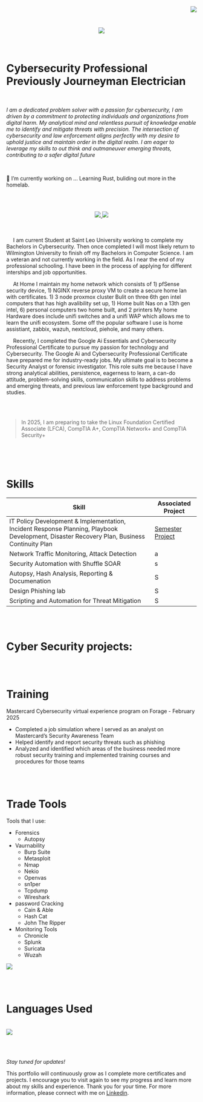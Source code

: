 <img align="right" src="https://visitor-badge.laobi.icu/badge?page_id=GageRadtke.GageRadtke"/>

<br>

<h1 align="center">
   <img src="https://readme-typing-svg.herokuapp.com/?
font=Righteous&size=35&center=true&vCenter=true&width=500&height=70&duration=4000&lines=Hi+There!+👋;+I'm+Gage+Radtke!;" />
   </h1>
<br>

# Cybersecurity Professional Previously Journeyman Electrician

<br>

<i>I am a dedicated problem solver with a passion for cybersecurity, I am driven by a commitment to protecting individuals and organizations from digital harm. My analytical mind and relentless pursuit of knowledge enable me to identify and mitigate threats with precision. The intersection of cybersecurity and law enforcement aligns perfectly with my desire to uphold justice and maintain order in the digital realm. I am eager to leverage my skills to out think and outmaneuver emerging threats, contributing to a safer digital future</i>

<br>

🔭 I’m currently working on ... Learning Rust, buliding out more in the homelab.

<br><br>
<div align="center">
   <a href="mailto:g.radtke08@gmail.com"><img src="https://img.shields.io/badge/Gmail-333333?style=for-the-badge&logo=gmail&logoColor=red" target="_blank"/> </a>
   <a href="https://in.linkedin.com/in/GagekRadtke" target="_blank"><img src="https://img.shields.io/badge/LinkedIn-0077b5?style=for-the-badge&logo=linkedin&logoColor=white" target="_blank" /> </a></div>
<br><br>


&emsp; I am current Student at Saint Leo University working to complete my Bachelors in Cybersecurity. Then once completed I will most likely return to Wilmington University to finish off my Bachelors in Computer Science. I am a veteran and not currently working in the field. As I near the end of my professional schooling. I have been in the process of applying for different interships and job opportunities.

&emsp; At Home I maintain my home network which consists of 1) pfSense security device, 1) NGINX reverse proxy VM to create a secure home lan with certificates. 1) 3 node proxmox cluster Bulit on three 6th gen intel computers that has high avalibility set up, 1) Home bulit Nas on a 13th gen intel, 6) personal computers two home built, and 2 printers My home Hardware does include unifi switches and a unifi WAP which allows me to learn the unifi ecosystem. Some off the popular software I use is home assistiant, zabbix, wazuh, nextcloud, piehole, and many others.



&emsp; Recently, I completed the Google Ai Essentials and Cybersecurity Professional Certificate to pursue my passion for technology and Cybersecurity. The Google Ai and Cybersecurity Professional Certificate have prepared me for industry-ready jobs. My ultimate goal is to become a Security Analyst or forensic investigator. This role suits me because I have strong analytical abilities, persistence, eagerness to learn, a can-do attitude, problem-solving skills, communication skills to address problems and emerging threats, and previous law enforcement type background and studies. 

<br><br>

  > In 2025, I am preparing to take the Linux Foundation Certified Associate (LFCA), CompTIA A+, CompTIA Network+ and CompTIA Security+

<br><br><br>

# Skills

| Skill                                         | Associated Project         |
|-----------------------------------------------|----------------------------|
| IT Policy Development & Implementation, Incident Response Planning, Playbook Development, Disaster Recovery Plan, Business Continuity Plan  | [ Semester Project](https://github.com/)|
| Network Traffic Monitoring, Attack Detection | a|
| Security Automation with Shuffle SOAR         | s |
| Autopsy, Hash Analysis, Reporting & Documenation      | S|
| Design Phishing lab                  | S|
| Scripting and Automation for Threat Mitigation | S|

<br><br>

# Cyber Security projects:

<br><br>

# Training
Mastercard Cybersecurity virtual experience program on Forage - February 2025
 * Completed a job simulation where I served as an analyst on Mastercard’s
   Security Awareness Team 
 * Helped identify and report security threats such as phishing 
 * Analyzed and identified which areas of the business needed more robust
   security training and implemented training courses and procedures for those
   teams

<br><br>

 
# Trade Tools 
Tools that I use: 
* Forensics
   * Autopsy
* Vaurnability 
   * Burp Suite
   * Metasploit
   * Nmap
   * Nekio
   * Openvas
   * sn1per
   * Tcpdump
   * Wireshark
* password Cracking
   * Cain & Able
   * Hash Cat
   * John The Ripper
* Monitoring Tools
   * Chronicle
   * Splunk
   * Suricata
   * Wuzah

<a href="https://skillicons.dev">
<img src="https://skillicons.dev/icons?i=linux,kali,windows,docker,nginx" /> </a>

<br><br>
  
# Languages Used
<br>

<a href="https://skillicons.dev">
<img src="https://skillicons.dev/icons?i=java,html,css,javascript,python,c,cpp,php,md,bash,powershell,mysql,sqlite,postgresql" /> </a>

<br><br>

*Stay tuned for updates!*

This portfolio will continuously grow as I complete more certificates and projects. I encourage you to visit again to see my progress and learn more about my skills and experience.
Thank you for your time. For more information, please connect with me on [Linkedin](https://www.linkedin.com/in/gagekradtke/).



<!--
**gradtk08/gradtk08** is a ✨ _special_ ✨ repository because its `README.md` (this file) appears on your GitHub profile.

Here are some ideas to get you started:

- 🔭 I’m currently working on ...
- 🌱 I’m currently learning ...
- 👯 I’m looking to collaborate on ...
- 🤔 I’m looking for help with ...
- 💬 Ask me about ...
- 📫 How to reach me: ...
- 😄 Pronouns: ...
- ⚡ Fun fact: ...
-->
